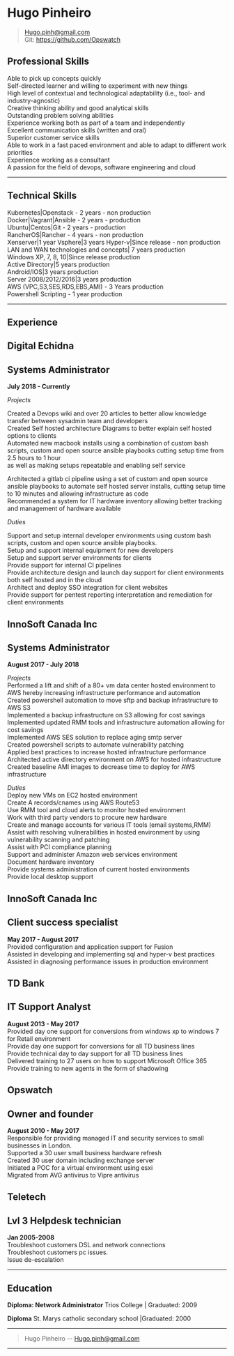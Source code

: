 # Hugo Pinheiro
 

> [Hugo.pinh@gmail.com](Hugo.pinh@gmail.com)  
> Git: https://github.com/Opswatch


## Professional Skills 

Able to pick up concepts quickly                                                                      
Self-directed learner and willing to experiment with new things                            
High level of contextual and technological adaptability (i.e., tool- and industry-agnostic)                                                                                     
Creative thinking ability and good analytical skills                                                   
Outstanding problem solving abilities                                                          
Experience working both as part of a team and independently                                          
Excellent communication skills (written and oral)                                              
Superior customer service skills                                                                     
Able to work in a fast paced environment and able to adapt to different work priorities                                                                                    
Experience working as a consultant                                                                            
A passion for the field of devops, software engineering and cloud

-------

## Technical Skills 

Kubernetes|Openstack - 2 years - non production                                                         
Docker|Vagrant|Ansible - 2 years - production                                                                              
Ubuntu|Centos|Git - 2 years - production                                                           
RancherOS|Rancher - 4 years - non production                                                                             
Xenserver|1 year    Vsphere|3 years    Hyper-v|Since release - non production                                                                                
LAN and WAN technologies and concepts| 7 years production                                                             
Windows XP, 7, 8, 10|Since release production                                                                                  
Active Directory|5 years production                                                                                 
Android/IOS|3 years production                                                                                                                                                        
Server 2008/2012/2016|3 years production                                                                                                                                                  
AWS (VPC,S3,SES,RDS,EBS,AMI) - 3 Years production                                                                                                                                
Powershell Scripting - 1 year production                                                                                                                                                

------

## Experience 

## Digital Echidna
## Systems Administrator
  __July 2018 - Currently__
  
 _Projects_ 

Created a Devops wiki and over 20 articles to better allow knowledge transfer between sysadmin team and developers                                                       
Created Self hosted architecture Diagrams to better explain self hosted options to clients                                                                                                              
Automated new macbook installs using a combination of custom bash scripts, custom and open source ansible playbooks cutting setup time from 2.5 hours to 1 hour                                                                   
as well as making setups repeatable and enabling self service

Architected a gitlab ci pipeline using a set of custom and open source ansible playbooks to automate self hosted server installs, cutting setup time to 10 minutes and allowing infrastructure as code                                                                                                                                           
Recommended a system for IT hardware inventory allowing better tracking and management of hardware available                                                                                        

 _Duties_ 
 
Support and setup internal developer environments using custom bash scripts, custom and open source ansible playbooks.                                                                       
Setup and support internal equipment for new developers                                                                                                                      
Setup and support server environments for clients                                                                                                                             
Provide support for internal CI pipelines                                                                                                                                        
Provide architecture design and launch day support for client environments both self hosted and in the cloud                                                                    
Architect and deploy SSO integration for client websites                                                                                                                        
Provide support for pentest reporting interpretation and remediation for client environments                                                                                       


## InnoSoft Canada Inc
## Systems Administrator
  __August 2017 - July 2018__                                                                                                                                                                                             

 _Projects_                                                                                                                                                                                                             
Performed a lift and shift of a 80+ vm data center hosted environment to AWS hereby increasing infrastructure performance and automation                                                                                
Created powershell automation to move sftp and backup infrastructure to AWS S3                                                                                                                                          
Implemented a backup infrastructure on S3 allowing for cost savings                                                                                                                                                     
Implemented updated RMM tools and infrastructure automation allowing for cost savings                                                                                                                                   
Implemented AWS SES solution to replace aging smtp server                                                                                                                                                               
Created powershell scripts to automate vulnerability patching                                                                                                                                                           
Applied best practices to increase hosted infrastructure performance                                                                                                                                                    
Architected active directory environment on AWS for hosted infrastructure                                                                                                                                               
Created baseline AMI images to decrease time to deploy for AWS infrastructure                                                                                                                                           

 _Duties_                                                                                                                                                                                                               
Deploy new VMs on EC2 hosted environment                                                                                                                                                                                                                                                                                                                           
Create A records/cnames using AWS Route53                                                                                                                                                                                                                                                                
Use RMM tool and cloud alerts to monitor hosted environment                                                                                                                                                             
Work with third party vendors to procure new hardware                                                                                                                                                                   
Create and manage accounts for various IT tools (email systems,RMM)                                                                                                                                                     
Assist with resolving vulnerabilities in hosted environment by using vulnerability scanning and patching                                                                                                                
Assist with PCI compliance planning                                                                                                                                                                                     
Support and administer Amazon web services environment                                                                                                                                                                  
Document hardware inventory                                                                                                                                                                                             
Provide systems administration of current hosted environments                                                                                                                                                           
Provide local desktop support                                                                                                                                                                                           


## InnoSoft Canada Inc
## Client success specialist
  __May 2017 - August 2017__                                                                                                                                                                                            
Provided configuration and application support for Fusion                                                                                                                                                               
Assisted in developing and implementing sql and hyper-v best practices                                                                                                                                                 
Assisted in diagnosing performance issues in production environment                                                                                                                                                     

## TD Bank
## IT Support Analyst
  __August 2013 - May 2017__                                                                         
Provided day one support for conversions from windows xp to windows 7 for Retail environment                                                                                       
Provide day one support for conversions for all TD business lines                                          
Provide technical day to day support for all TD business lines                                             
Delivered training to 27 users on how to support Microsoft Office 365                                                 
Provide training to new agents in the form of shadowing

## Opswatch
## Owner and founder
  __August 2010 - May 2017__                                                                     
Responsible for providing managed IT and security services to small businesses in London.                                                                  
Supported a 30 user small business hardware refresh                                                   
Created 30 user domain including exchange server                                                               
Initiated a POC for a virtual environment using esxi                                                      
Migrated from AVG antivirus to Vipre antivirus                                                                            

## Teletech
## Lvl 3 Helpdesk technician
  __Jan 2005-2008__                                                                             
Troubleshoot customers DSL and network connections                                                  
Troubleshoot customers pc issues.                                                                         
Issue de-escalation

------

## Education 

**Diploma: Network Administrator**
Trios College | Graduated: 2009

**Diploma**
St. Marys catholic secondary school |Graduated: 2000


------

> Hugo Pinheiro -- [Hugo.pinh@gmail.com](hugo.pinh@gmail.com) 

------
